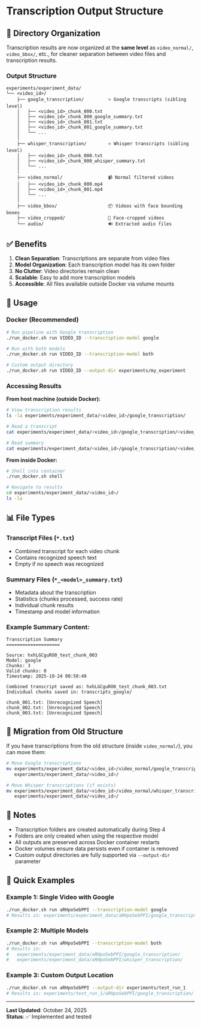 # Transcription Output Structure

## 📁 Directory Organization

Transcription results are now organized at the **same level** as `video_normal/`, `video_bbox/`, etc., for cleaner separation between video files and transcription results.

### Output Structure

```
experiments/experiment_data/
└── <video_id>/
    ├── google_transcription/         ⭐ Google transcripts (sibling level)
    │   ├── <video_id>_chunk_000.txt
    │   ├── <video_id>_chunk_000_google_summary.txt
    │   ├── <video_id>_chunk_001.txt
    │   ├── <video_id>_chunk_001_google_summary.txt
    │   └── ...
    │
    ├── whisper_transcription/        ⭐ Whisper transcripts (sibling level)
    │   ├── <video_id>_chunk_000.txt
    │   ├── <video_id>_chunk_000_whisper_summary.txt
    │   └── ...
    │
    ├── video_normal/                 📹 Normal filtered videos
    │   ├── <video_id>_chunk_000.mp4
    │   ├── <video_id>_chunk_001.mp4
    │   └── ...
    │
    ├── video_bbox/                   📦 Videos with face bounding boxes
    ├── video_cropped/                👤 Face-cropped videos
    └── audio/                        🔊 Extracted audio files
```

## ✅ Benefits

1. **Clean Separation**: Transcriptions are separate from video files
2. **Model Organization**: Each transcription model has its own folder
3. **No Clutter**: Video directories remain clean
4. **Scalable**: Easy to add more transcription models
5. **Accessible**: All files available outside Docker via volume mounts

## 🚀 Usage

### Docker (Recommended)

```bash
# Run pipeline with Google transcription
./run_docker.sh run VIDEO_ID --transcription-model google

# Run with both models
./run_docker.sh run VIDEO_ID --transcription-model both

# Custom output directory
./run_docker.sh run VIDEO_ID --output-dir experiments/my_experiment
```

### Accessing Results

**From host machine (outside Docker):**
```bash
# View transcription results
ls -la experiments/experiment_data/<video_id>/google_transcription/

# Read a transcript
cat experiments/experiment_data/<video_id>/google_transcription/<video_id>_chunk_000.txt

# Read summary
cat experiments/experiment_data/<video_id>/google_transcription/<video_id>_chunk_000_google_summary.txt
```

**From inside Docker:**
```bash
# Shell into container
./run_docker.sh shell

# Navigate to results
cd experiments/experiment_data/<video_id>/
ls -la
```

## 📊 File Types

### Transcript Files (`*.txt`)
- Combined transcript for each video chunk
- Contains recognized speech text
- Empty if no speech was recognized

### Summary Files (`*_<model>_summary.txt`)
- Metadata about the transcription
- Statistics (chunks processed, success rate)
- Individual chunk results
- Timestamp and model information

### Example Summary Content:
```
Transcription Summary
====================

Source: hxhLGCguRO0_test_chunk_003
Model: google
Chunks: 3
Valid chunks: 0
Timestamp: 2025-10-24 08:50:49

Combined transcript saved as: hxhLGCguRO0_test_chunk_003.txt
Individual chunks saved in: transcripts_google/

chunk_001.txt: [Unrecognized Speech]
chunk_002.txt: [Unrecognized Speech]
chunk_003.txt: [Unrecognized Speech]
```

## 🔧 Migration from Old Structure

If you have transcriptions from the old structure (inside `video_normal/`), you can move them:

```bash
# Move Google transcriptions
mv experiments/experiment_data/<video_id>/video_normal/google_transcription \
   experiments/experiment_data/<video_id>/

# Move Whisper transcriptions (if exists)
mv experiments/experiment_data/<video_id>/video_normal/whisper_transcription \
   experiments/experiment_data/<video_id>/
```

## 📝 Notes

- Transcription folders are created automatically during Step 4
- Folders are only created when using the respective model
- All outputs are preserved across Docker container restarts
- Docker volumes ensure data persists even if container is removed
- Custom output directories are fully supported via `--output-dir` parameter

## 🎯 Quick Examples

### Example 1: Single Video with Google
```bash
./run_docker.sh run aRHpoSebPPI --transcription-model google
# Results in: experiments/experiment_data/aRHpoSebPPI/google_transcription/
```

### Example 2: Multiple Models
```bash
./run_docker.sh run aRHpoSebPPI --transcription-model both
# Results in: 
#   experiments/experiment_data/aRHpoSebPPI/google_transcription/
#   experiments/experiment_data/aRHpoSebPPI/whisper_transcription/
```

### Example 3: Custom Output Location
```bash
./run_docker.sh run aRHpoSebPPI --output-dir experiments/test_run_1
# Results in: experiments/test_run_1/aRHpoSebPPI/google_transcription/
```

---

**Last Updated**: October 24, 2025  
**Status**: ✅ Implemented and tested
